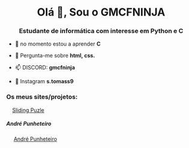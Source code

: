 <h1 align="center">Olá 👋, Sou o GMCFNINJA</h1>
<h3 align="center">Estudante de informática com interesse em Python e C</h3>

- 🌱 no momento estou a aprender **C**

- 💬 Pergunta-me sobre **html, css.**

- 📫 DISCORD: **gmcfninja**

- 📸 Instagram **s.tomass9**



### Os meus sites/projetos:

&nbsp;&nbsp;&nbsp;&nbsp;[Sliding Puzle](https://gmcfninja.github.io/slide-puzle/)

##### André Punheteiro

&nbsp;&nbsp;&nbsp;&nbsp;&nbsp;[André Punheteiro](https://gmcfninja.github.io/andre/)
